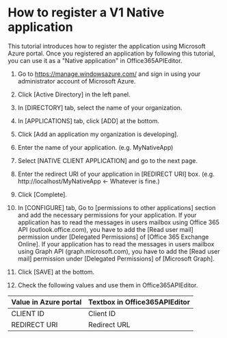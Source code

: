 # How to register a V1 Native application

This tutorial introduces how to register the application using Microsoft Azure portal.
Once you registered an application by following this tutorial, you can use it as a "Native application" in Office365APIEditor.

1. Go to https://manage.windowsazure.com/ and sign in using your administrator account of Microsoft Azure.

2. Click [Active Directory] in the left panel.

3. In [DIRECTORY] tab, select the name of your organization.

4. In [APPLICATIONS] tab, click [ADD] at the bottom.

5. Click [Add an application my organization is developing].

6. Enter the name of your application. (e.g. MyNativeApp)

7. Select [NATIVE CLIENT APPLICATION] and go to the next page.

8. Enter the redirect URI of your application in [REDIRECT URI] box. (e.g. http://localhost/MyNativeApp <- Whatever is fine.)

9. Click [Complete].

10. In [CONFIGURE] tab, Go to [permissions to other applications] section and add the necessary permissions for your application.
If your application has to read the messages in users mailbox using Office 365 API (outlook.office.com), you have to add the [Read user mail] permission under [Delegated Permissions] of [Office 365 Exchange Online].
If your application has to read the messages in users mailbox using Graph API (graph.microsoft.com), you have to add the [Read user mail] permission under [Delegated Permissions] of [Microsoft Graph].

11. Click [SAVE] at the bottom.

13. Check the following values and use them in Office365APIEditor.

  | Value in Azure portal | Textbox in Office365APIEditor |  
  |:----------------------|-------------------------------|  
  |CLIENT ID              |Client ID                      |  
  |REDIRECT URI            |Redirect URL                   |  
